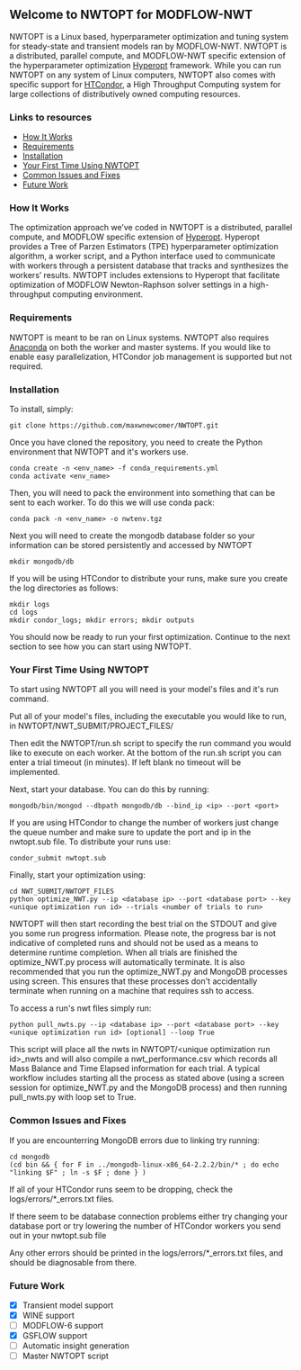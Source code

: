 ## Welcome to NWTOPT for MODFLOW-NWT

NWTOPT is a Linux based, hyperparameter optimization and tuning system for steady-state and transient models ran by MODFLOW-NWT. NWTOPT is a distributed, parallel compute, and MODFLOW-NWT specific extension of the hyperparameter optimization [Hyperopt](https://github.com/hyperopt/hyperopt) framework. While you can run NWTOPT on any system of Linux computers, NWTOPT also comes with specific support for [HTCondor](https://research.cs.wisc.edu/htcondor/), a High Throughput Computing system for large collections of distributively owned computing resources.

### Links to resources
- [How It Works](#how-it-works)
- [Requirements](#requirements)
- [Installation](#installation)
- [Your First Time Using NWTOPT](#your-first-time-using-nwtopt)
- [Common Issues and Fixes](#common-issues-and-fixes)
- [Future Work](#future-work)

### How It Works

The optimization approach we’ve coded in NWTOPT is a distributed, parallel compute, and MODFLOW specific extension of [Hyperopt](https://github.com/hyperopt/hyperopt). Hyperopt provides a Tree of Parzen Estimators (TPE) hyperparameter optimization algorithm, a worker script, and a Python interface used to communicate with workers through a persistent database that tracks and synthesizes the workers’ results.  NWTOPT includes extensions to Hyperopt that facilitate optimization of MODFLOW Newton-Raphson solver settings in a high-throughput computing environment.

### Requirements

NWTOPT is meant to be ran on Linux systems. NWTOPT also requires [Anaconda](anaconda.org) on both the worker and master systems. If you would like to enable easy parallelization, HTCondor job management is supported but not required.

### Installation

To install, simply:
```
git clone https://github.com/maxwnewcomer/NWTOPT.git
```

Once you have cloned the repository, you need to create the Python environment that NWTOPT and it's workers use. 

```
conda create -n <env_name> -f conda_requirements.yml
conda activate <env_name>
```

Then, you will need to pack the environment into something that can be sent to each worker. To do this we will use conda pack:

```
conda pack -n <env_name> -o nwtenv.tgz
```

Next you will need to create the mongodb database folder so your information can be stored persistently and accessed by NWTOPT

```
mkdir mongodb/db
```

If you will be using HTCondor to distribute your runs, make sure you create the log directories as follows:
```
mkdir logs
cd logs
mkdir condor_logs; mkdir errors; mkdir outputs
```

You should now be ready to run your first optimization. Continue to the next section to see how you can start using NWTOPT.


### Your First Time Using NWTOPT

To start using NWTOPT all you will need is your model's files and it's run command.

Put all of your model's files, including the executable you would like to run, in NWTOPT/NWT_SUBMIT/PROJECT_FILES/

Then edit the NWTOPT/run.sh script to specify the run command you would like to execute on each worker. At the bottom of the run.sh script you can enter a trial timeout (in minutes). If left blank no timeout will be implemented.

Next, start your database. You can do this by running:

```
mongodb/bin/mongod --dbpath mongodb/db --bind_ip <ip> --port <port>
```

If you are using HTCondor to change the number of workers just change the queue number and make sure to update the port and ip in the nwtopt.sub file. To distribute your runs use:

```
condor_submit nwtopt.sub
```


Finally, start your optimization using:

```
cd NWT_SUBMIT/NWTOPT_FILES 
python optimize_NWT.py --ip <database ip> --port <database port> --key <unique optimization run id> --trials <number of trials to run>
```

NWTOPT will then start recording the best trial on the STDOUT and give you some run progress information. Please note, the progress bar is not indicative of completed runs and should not be used as a means to determine runtime completion. When all trials are finished the optimize_NWT.py process will automatically terminate. It is also recommended that you run the optimize_NWT.py and MongoDB processes using screen. This ensures that these processes don't accidentally terminate when running on a machine that requires ssh to access. 

To access a run's nwt files simply run:

```
python pull_nwts.py --ip <database ip> --port <database port> --key <unique optimization run id> [optional] --loop True
```
This script will place all the nwts in NWTOPT/\<unique optimization run id>_nwts and will also compile a nwt_performance.csv which records all Mass Balance and Time Elapsed information for each trial. A typical workflow includes starting all the process as stated above (using a screen session for optimize_NWT.py and the MongoDB process) and then running pull_nwts.py with loop set to True.

### Common Issues and Fixes
If you are encounterring MongoDB errors due to linking try running:
```
cd mongodb
(cd bin && { for F in ../mongodb-linux-x86_64-2.2.2/bin/* ; do echo "linking $F" ; ln -s $F ; done } )
```
  
If all of your HTCondor runs seem to be dropping, check the logs/errors/*_errors.txt files.

If there seem to be database connection problems either try changing your database port or try lowering the number of HTCondor workers you send out in your nwtopt.sub file

Any other errors should be printed in the logs/errors/*_errors.txt files, and should be diagnosable from there.

### Future Work

- [x] Transient model support
- [x] WINE support
- [ ] MODFLOW-6 support
- [x] GSFLOW support
- [ ] Automatic insight generation
- [ ] Master NWTOPT script
